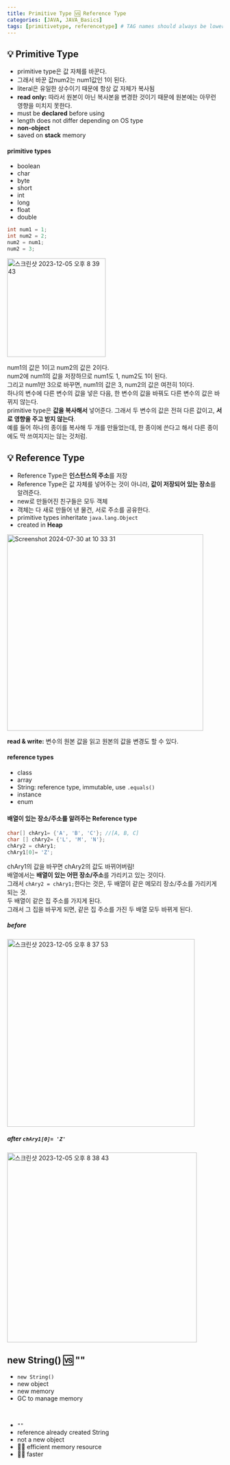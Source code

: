 ```yaml
---
title: Primitive Type 🆚 Reference Type
categories: [JAVA, JAVA_Basics]
tags: [primitivetype, referencetype] # TAG names should always be lowercase
---
```


## 💡 Primitive Type

- primitive type은 값 자체를 바꾼다. <br>
- 그래서 바꾼 값num2는 num1값인 1이 된다.<br>
- literal은 유일한 상수이기 때문에 항상 값 자체가 복사됨<br>
- **read only:** 따라서 원본이 아닌 복사본을 변경한 것이기 때문에 원본에는 아무런 영향을 미치지 못한다. <br>
- must be **declared** before using
- length does not differ depending on OS type
- **non-object**
- saved on **stack** memory

#### primitive types

- boolean
- char
- byte
- short
- int
- long
- float
- double

```java
int num1 = 1;
int num2 = 2;
num2 = num1;
num2 = 3;
```

<img width="230" alt="스크린샷 2023-12-05 오후 8 39 43" src="https://github.com/soheeparklee/portfolioWebsite_dreamcoding/assets/97790983/038461a5-2b41-4764-9ff7-49da0b807e26">

num1의 값은 1이고 num2의 값은 2이다. <br>
num2에 num1의 값을 저장하므로 num1도 1, num2도 1이 된다. <br>
그리고 num1만 3으로 바꾸면, num1의 값은 3, num2의 값은 여전히 1이다. <br>
하나의 변수에 다른 변수의 값을 넣은 다음, 한 변수의 값을 바꿔도 다른 변수의 값은 바뀌지 않는다. <br>
primitive type은 **값을 복사해서** 넣어준다. 그래서 두 변수의 값은 전혀 다른 값이고, **서로 영향을 주고 받지 않는다**. <br>
예를 들어 하나의 종이를 복사해 두 개를 만들었는데, 한 종이에 쓴다고 해서 다른 종이에도 막 쓰여지지는 않는 것처럼. <br>

## 💡 Reference Type

- Reference Type은 **인스턴스의 주소**를 저장 <br>
- Reference Type은 값 자체를 넣어주는 것이 아니라, **값이 저장되어 있는 장소**를 알려준다. <br>
- new로 만들어진 친구들은 모두 객체 <br>
- 객체는 다 새로 만들어 낸 물건, 서로 주소를 공유한다. <br>
- primitive types inheritate `java.lang.Object`
- created in **Heap**

<img width="458" alt="Screenshot 2024-07-30 at 10 33 31" src="https://github.com/user-attachments/assets/e8ba64b0-03c0-4e83-a6c3-de03fdc48680">

**read & write:** 변수의 원본 값을 읽고 원본의 값을 변경도 할 수 있다.

#### reference types

- class
- array
- String: reference type, immutable, use `.equals()`
- instance
- enum

#### 배열이 있는 장소/주소를 알려주는 Reference type

```java
char[] chAry1= {'A', 'B', 'C'}; //[A, B, C]
char [] chAry2= {'L', 'M', 'N'};
chAry2 = chAry1;
chAry1[0]= 'Z';
```

chAry1의 값을 바꾸면 chAry2의 값도 바뀌어버림! <br>
배열에서는 **배열이 있는 어떤 장소/주소**를 가리키고 있는 것이다. <br>
그래서 `chAry2 = chAry1;`한다는 것은, 두 배열이 같은 메모리 장소/주소를 가리키게 되는 것. <br>
두 배열이 같은 집 주소를 가지게 된다. <br>
그래서 그 집을 바꾸게 되면, 같은 집 주소를 가진 두 배열 모두 바뀌게 된다. <br>

##### before

<img width="438" alt="스크린샷 2023-12-05 오후 8 37 53" src="https://github.com/soheeparklee/portfolioWebsite_dreamcoding/assets/97790983/23b2a0ed-c223-4284-b630-6f0b594d7e14">

##### after `chAry1[0]= 'Z'`

<img width="443" alt="스크린샷 2023-12-05 오후 8 38 43" src="https://github.com/soheeparklee/portfolioWebsite_dreamcoding/assets/97790983/0ef1d893-df30-4999-af9a-6a9fd4930d2d">

## new String() 🆚 ""

- `new String()`
- new object
- new memory
- GC to manage memory

<br>

- `""`
- reference already created String
- not a new object
- 👍🏻 efficient memory resource
- 👍🏻 faster
